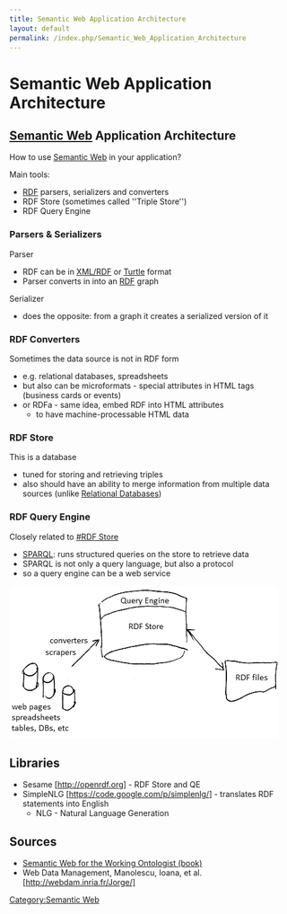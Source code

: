 ```yaml
---
title: Semantic Web Application Architecture
layout: default
permalink: /index.php/Semantic_Web_Application_Architecture
---
```


# Semantic Web Application Architecture

## [Semantic Web](Semantic_Web) Application Architecture
How to use [Semantic Web](Semantic_Web) in your application?

Main tools:
- [RDF](RDF) parsers, serializers and converters 
- RDF Store (sometimes called ''Triple Store'')
- RDF Query Engine

### Parsers & Serializers
Parser
- RDF can be in [XML/RDF](XML_RDF) or [Turtle](Turtle) format
- Parser converts in into an [RDF](RDF) graph

Serializer
- does the opposite: from a graph it creates a serialized version of it


### RDF Converters
Sometimes the data source is not in RDF form
- e.g. relational databases, spreadsheets 
- but also can be microformats - special attributes in HTML tags  (business cards or events)
- or RDFa - same idea, embed RDF into HTML attributes
  - to have machine-processable HTML data


### RDF Store
This is a database
- tuned for storing and retrieving triples 
- also should have an ability to merge information from multiple data sources (unlike [Relational Databases](Relational_Databases))


### RDF Query Engine
Closely related to [#RDF Store](#RDF_Store)
- [SPARQL](SPARQL): runs structured queries on the store to retrieve data
- SPARQL is not only a query language, but also a protocol
- so a query engine can be a web service 

<img src="https://raw.githubusercontent.com/alexeygrigorev/wiki-figures/master/ufrt/xml/sw/rdf-app.png" alt="Image">



## Libraries
- Sesame [http://openrdf.org] - RDF Store and QE
- SimpleNLG [https://code.google.com/p/simplenlg/] - translates RDF statements into English
  - NLG - Natural Language Generation

## Sources
- [Semantic Web for the Working Ontologist (book)](Semantic_Web_for_the_Working_Ontologist_(book))
- Web Data Management, Manolescu, Ioana, et al. [http://webdam.inria.fr/Jorge/]

[Category:Semantic Web](Category_Semantic_Web)